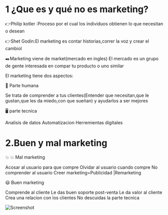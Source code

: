 # 1 ¿Que es y qué no es marketing?
:point_right:Philip kotler :Proceso por el cual los individuos obtienen lo que necesitan o desean 

:point_right:Shet Godin:El marketing es contar historias,correr la voz y crear el cambiol

:black_nib:Marketing viene de market(mercado en ingles)
El mercado es un grupo de gente interesada en compar tu producto  o uno similar 

El marketing tiene dos aspectos:

:person_fencing: Parte humana 

Se trata de comprender a tus clientes(Entender que necesitan,que le gustan,que les da miedo,con que sueñan) y ayudarlos a ser mejores

:desktop_computer: parte tecnica

Analisis de datos
Automatizacion
Herremientas digitales

# 2.Buen y mal marketing
:boom:
:collision: Mal marketing 

Acosar al usuario para que compre
Olvidar al usuario cuando compre
No comprender al usuario
Creer marketing=Publicidad |Remarketing

:smiley: Buen marketing 

Comprende al cliente
Le das buen soporte post-venta
Le da valor al cliente
Crea una relacion con los clientes
No descuidas la parte tecnica 


![Screenshot](https://edteam-media.s3.amazonaws.com/community/original/8ba00d78-ee45-48b1-ad8e-481bc0fda695.jpg)

